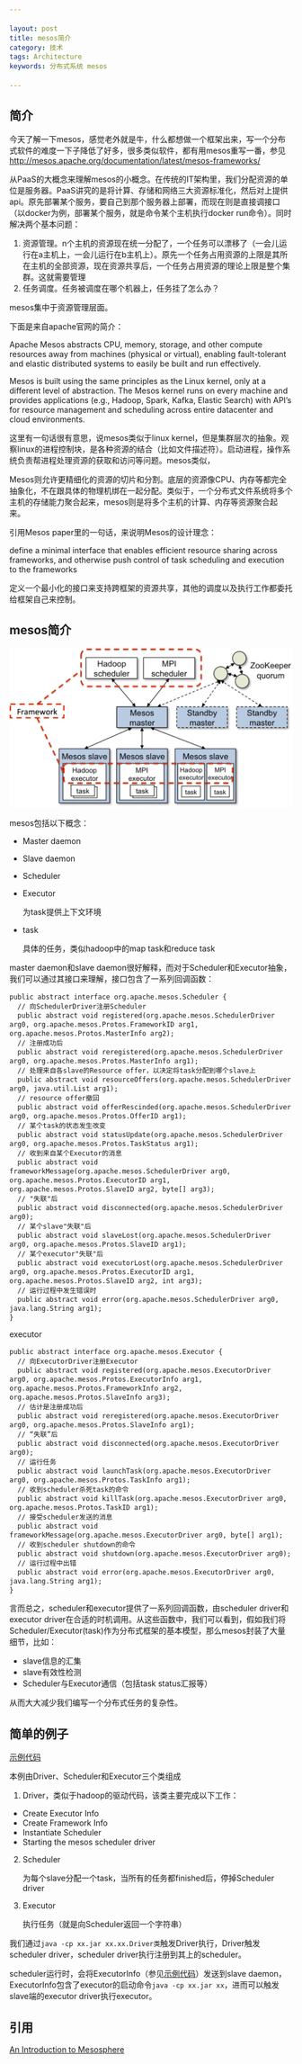```yaml
---

layout: post
title: mesos简介
category: 技术
tags: Architecture
keywords: 分布式系统 mesos

---
```


## 简介

今天了解一下mesos，感觉老外就是牛，什么都想做一个框架出来，写一个分布式软件的难度一下子降低了好多，很多类似软件，都有用mesos重写一番，参见[http://mesos.apache.org/documentation/latest/mesos-frameworks/ ][]

从PaaS的大概念来理解mesos的小概念。在传统的IT架构里，我们分配资源的单位是服务器。PaaS讲究的是将计算、存储和网络三大资源标准化，然后对上提供api。原先部署某个服务，要自己到那个服务器上部署，而现在则是直接调接口（以docker为例，部署某个服务，就是命令某个主机执行docker run命令）。同时解决两个基本问题：

1. 资源管理。n个主机的资源现在统一分配了，一个任务可以漂移了（一会儿运行在a主机上，一会儿运行在b主机上）。原先一个任务占用资源的上限是其所在主机的全部资源，现在资源共享后，一个任务占用资源的理论上限是整个集群。这就需要管理
2. 任务调度。任务被调度在哪个机器上，任务挂了怎么办？

mesos集中于资源管理层面。

下面是来自apache官网的简介：

Apache Mesos abstracts CPU, memory, storage, and other compute resources away from machines (physical or virtual), enabling fault-tolerant and elastic distributed systems to easily be built and run effectively.

Mesos is built using the same principles as the Linux kernel, only at a different level of abstraction. The Mesos kernel runs on every machine and provides applications (e.g., Hadoop, Spark, Kafka, Elastic Search) with API’s for resource management and scheduling across entire datacenter and cloud environments.

这里有一句话很有意思，说mesos类似于linux kernel，但是集群层次的抽象。观察linux的进程控制块，是各种资源的结合（比如文件描述符）。启动进程，操作系统负责帮进程处理资源的获取和访问等问题。mesos类似，


Mesos则允许更精细化的资源的切片和分割。底层的资源像CPU、内存等都完全抽象化，不在跟具体的物理机绑在一起分配。类似于，一个分布式文件系统将多个主机的存储能力聚合起来，mesos则是将多个主机的计算、内存等资源聚合起来。

引用Mesos paper里的一句话，来说明Mesos的设计理念：

define a minimal interface that enables efficient resource sharing across frameworks, and otherwise push control of task scheduling and execution to the frameworks

定义一个最小化的接口来支持跨框架的资源共享，其他的调度以及执行工作都委托给框架自己来控制。


## mesos简介

![Alt text](/public/upload/architecture/mesos.jpg)


mesos包括以下概念：

- Master daemon
- Slave daemon
- Scheduler 
- Executor    

    为task提供上下文环境
- task        

    具体的任务，类似hadoop中的map task和reduce task


master daemon和slave daemon很好解释，而对于Scheduler和Executor抽象，我们可以通过其接口来理解，接口包含了一系列回调函数：


    public abstract interface org.apache.mesos.Scheduler {
      // 向SchedulerDriver注册Scheduler
      public abstract void registered(org.apache.mesos.SchedulerDriver arg0, org.apache.mesos.Protos.FrameworkID arg1, org.apache.mesos.Protos.MasterInfo arg2);
      // 注册成功后
      public abstract void reregistered(org.apache.mesos.SchedulerDriver arg0, org.apache.mesos.Protos.MasterInfo arg1);
      // 处理来自各slave的Resource offer，以决定将task分配到哪个slave上
      public abstract void resourceOffers(org.apache.mesos.SchedulerDriver arg0, java.util.List arg1);
      // resource offer撤回
      public abstract void offerRescinded(org.apache.mesos.SchedulerDriver arg0, org.apache.mesos.Protos.OfferID arg1);
      // 某个task的状态发生改变
      public abstract void statusUpdate(org.apache.mesos.SchedulerDriver arg0, org.apache.mesos.Protos.TaskStatus arg1);
      // 收到来自某个Executor的消息
      public abstract void frameworkMessage(org.apache.mesos.SchedulerDriver arg0, org.apache.mesos.Protos.ExecutorID arg1, org.apache.mesos.Protos.SlaveID arg2, byte[] arg3);
      // "失联"后
      public abstract void disconnected(org.apache.mesos.SchedulerDriver arg0);
      // 某个slave"失联"后
      public abstract void slaveLost(org.apache.mesos.SchedulerDriver arg0, org.apache.mesos.Protos.SlaveID arg1);
      // 某个executor"失联"后
      public abstract void executorLost(org.apache.mesos.SchedulerDriver arg0, org.apache.mesos.Protos.ExecutorID arg1, org.apache.mesos.Protos.SlaveID arg2, int arg3);
      // 运行过程中发生错误时
      public abstract void error(org.apache.mesos.SchedulerDriver arg0, java.lang.String arg1);
    }

executor

    public abstract interface org.apache.mesos.Executor {
      // 向ExecutorDriver注册Executor
      public abstract void registered(org.apache.mesos.ExecutorDriver arg0, org.apache.mesos.Protos.ExecutorInfo arg1, org.apache.mesos.Protos.FrameworkInfo arg2, org.apache.mesos.Protos.SlaveInfo arg3);
      // 估计是注册成功后
      public abstract void reregistered(org.apache.mesos.ExecutorDriver arg0, org.apache.mesos.Protos.SlaveInfo arg1);
      // “失联”后
      public abstract void disconnected(org.apache.mesos.ExecutorDriver arg0);
      // 运行任务
      public abstract void launchTask(org.apache.mesos.ExecutorDriver arg0, org.apache.mesos.Protos.TaskInfo arg1);
      // 收到scheduler杀死task的命令
      public abstract void killTask(org.apache.mesos.ExecutorDriver arg0, org.apache.mesos.Protos.TaskID arg1);
      // 接受scheduler发送的消息
      public abstract void frameworkMessage(org.apache.mesos.ExecutorDriver arg0, byte[] arg1);
      // 收到scheduler shutdown的命令
      public abstract void shutdown(org.apache.mesos.ExecutorDriver arg0);
      // 运行过程中出错
      public abstract void error(org.apache.mesos.ExecutorDriver arg0, java.lang.String arg1);
    }


言而总之，scheduler和executor提供了一系列回调函数，由scheduler driver和executor driver在合适的时机调用。从这些函数中，我们可以看到，假如我们将Scheduler/Executor(task)作为分布式框架的基本模型，那么mesos封装了大量细节，比如：

- slave信息的汇集
- slave有效性检测
- Scheduler与Executor通信（包括task status汇报等）

从而大大减少我们编写一个分布式任务的复杂性。

## 简单的例子

[示例代码][]

本例由Driver、Scheduler和Executor三个类组成

1. Driver，类似于hadoop的驱动代码，该类主要完成以下工作：
 - Create Executor Info
 - Create Framework Info
 - Instantiate Scheduler
 - Starting the mesos scheduler driver
  
2. Scheduler

    为每个slave分配一个task，当所有的任务都finished后，停掉Scheduler driver
    
3. Executor

    执行任务（就是向Scheduler返回一个字符串）

我们通过`java -cp xx.jar xx.xx.Driver类`触发Driver执行，Driver触发scheduler driver，scheduler driver执行注册到其上的scheduler。

scheduler运行时，会将ExecutorInfo（参见[示例代码][]）发送到slave daemon，ExecutorInfo包含了executor的启动命令`java -cp xx.jar xx`，进而可以触发slave端的executor driver执行executor。


## 引用

[An Introduction to Mesosphere][]











[An Introduction to Mesosphere]: https://www.digitalocean.com/community/tutorials/an-introduction-to-mesosphere
[http://mesos.apache.org/documentation/latest/mesos-frameworks/ ]: http://mesos.apache.org/documentation/latest/mesos-frameworks/ 
[示例代码]: https://github.com/qiankunli/mesos/